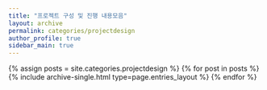```yaml
---
title: "프로젝트 구성 및 진행 내용모음"
layout: archive
permalink: categories/projectdesign
author_profile: true
sidebar_main: true
---
```


{% assign posts = site.categories.projectdesign %}
{% for post in posts %} {% include archive-single.html type=page.entries_layout %} {% endfor %}
